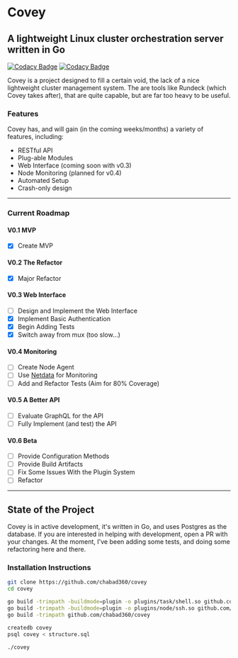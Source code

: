 # Covey

## A lightweight Linux cluster orchestration server written in Go

[![Codacy Badge](https://app.codacy.com/project/badge/Grade/b6e797a0fb5a498199b2a2d3ae494c82)](https://www.codacy.com/manual/chabad360/covey?utm_source=github.com&amp;utm_medium=referral&amp;utm_content=chabad360/covey&amp;utm_campaign=Badge_Grade) [![Codacy Badge](https://app.codacy.com/project/badge/Coverage/b6e797a0fb5a498199b2a2d3ae494c82)](https://www.codacy.com/manual/chabad360/covey?utm_source=github.com&utm_medium=referral&utm_content=chabad360/covey&utm_campaign=Badge_Coverage)

Covey is a project designed to fill a certain void, the lack of a nice lightweight cluster management system. The are tools like Rundeck (which Covey takes after), that are quite capable, but are far too heavy to be useful.

### Features

Covey has, and will gain (in the coming weeks/months) a variety of features, including:

* RESTful API
* Plug-able Modules
* Web Interface (coming soon with v0.3)
* Node Monitoring (planned for v0.4)
* Automated Setup
* Crash-only design

---

### Current Roadmap

#### V0.1 MVP

* [x] Create MVP

#### V0.2 The Refactor

* [x] Major Refactor

#### V0.3 Web Interface

* [ ] Design and Implement the Web Interface
* [x] Implement Basic Authentication
* [x] Begin Adding Tests
* [x] Switch away from mux (too slow...)

#### V0.4 Monitoring

* [ ] Create Node Agent
* [ ] Use [Netdata](https://github.com/netdata/netdata) for Monitoring
* [ ] Add and Refactor Tests (Aim for 80% Coverage)

#### V0.5 A Better API

* [ ] Evaluate GraphQL for the API
* [ ] Fully Implement (and test) the API

#### V0.6 Beta

* [ ] Provide Configuration Methods
* [ ] Provide Build Artifacts
* [ ] Fix Some Issues With the Plugin System
* [ ] Refactor

---

## State of the Project

Covey is in active development, it's written in Go, and uses Postgres as the database. If you are interested in helping with development, open a PR with your changes. At the moment, I've been adding some tests, and doing some refactoring here and there.

### Installation Instructions

```bash
git clone https://github.com/chabad360/covey
cd covey

go build -trimpath -buildmode=plugin -o plugins/task/shell.so github.com/chabad360/covey/plugins/task/shell
go build -trimpath -buildmode=plugin -o plugins/node/ssh.so github.com/chabad360/covey/plugins/node/ssh
go build -trimpath github.com/chabad360/covey

createdb covey
psql covey < structure.sql

./covey
```
